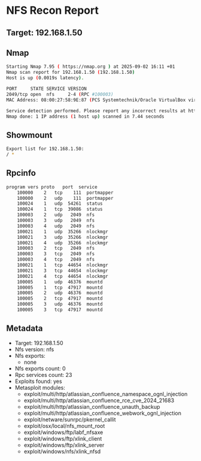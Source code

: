 # NFS Recon Report
## Target: 192.168.1.50

## Nmap
```bash
Starting Nmap 7.95 ( https://nmap.org ) at 2025-09-02 16:11 +01
Nmap scan report for 192.168.1.50 (192.168.1.50)
Host is up (0.0019s latency).

PORT     STATE SERVICE VERSION
2049/tcp open  nfs     2-4 (RPC #100003)
MAC Address: 08:00:27:58:9E:87 (PCS Systemtechnik/Oracle VirtualBox virtual NIC)

Service detection performed. Please report any incorrect results at https://nmap.org/submit/ .
Nmap done: 1 IP address (1 host up) scanned in 7.44 seconds
```

## Showmount
```bash
Export list for 192.168.1.50:
/ *
```

## Rpcinfo
```bash
program vers proto   port  service
    100000    2   tcp    111  portmapper
    100000    2   udp    111  portmapper
    100024    1   udp  54261  status
    100024    1   tcp  39086  status
    100003    2   udp   2049  nfs
    100003    3   udp   2049  nfs
    100003    4   udp   2049  nfs
    100021    1   udp  35266  nlockmgr
    100021    3   udp  35266  nlockmgr
    100021    4   udp  35266  nlockmgr
    100003    2   tcp   2049  nfs
    100003    3   tcp   2049  nfs
    100003    4   tcp   2049  nfs
    100021    1   tcp  44654  nlockmgr
    100021    3   tcp  44654  nlockmgr
    100021    4   tcp  44654  nlockmgr
    100005    1   udp  46376  mountd
    100005    1   tcp  47917  mountd
    100005    2   udp  46376  mountd
    100005    2   tcp  47917  mountd
    100005    3   udp  46376  mountd
    100005    3   tcp  47917  mountd
```

## Metadata
- Target: 192.168.1.50
- Nfs version: nfs
- Nfs exports:
  - none
- Nfs exports count: 0
- Rpc services count: 23
- Exploits found: yes
- Metasploit modules:
  - exploit/multi/http/atlassian_confluence_namespace_ognl_injection
  - exploit/multi/http/atlassian_confluence_rce_cve_2024_21683
  - exploit/multi/http/atlassian_confluence_unauth_backup
  - exploit/multi/http/atlassian_confluence_webwork_ognl_injection
  - exploit/netware/sunrpc/pkernel_callit
  - exploit/osx/local/nfs_mount_root
  - exploit/windows/ftp/labf_nfsaxe
  - exploit/windows/ftp/xlink_client
  - exploit/windows/ftp/xlink_server
  - exploit/windows/nfs/xlink_nfsd
